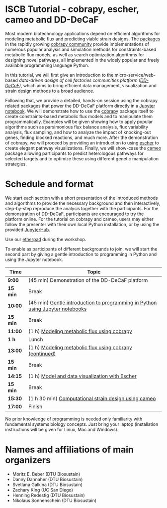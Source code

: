 # ISCB Tutorial - cobrapy, escher, cameo and DD-DeCaF

Most modern biotechnology applications depend on efficient algorithms for modeling metabolic flux and predicting viable strain designs. The [packages](http://opencobra.github.io/cobrapy/packages) in the rapidly growing [cobrapy community](http://opencobra.github.io/cobrapy/) provide implementations of numerous popular analysis and simulation methods for constraints-based metabolic flux models, as well as search  optimization algorithms for designing novel pathways, all implemented in the widely popular and freely available programming language Python.

In this tutorial, we will first give an introduction to the micro-service/web-based *data-driven design of cell factories  communities platform ([DD-DeCaF](http://app.dd-decaf.eu))*, which aims to bring efficient data management, visualization and strain design methods to a broad audience.

Following that, we provide a detailed, hands-on session using the cobrapy related packages that power the DD-DeCaF platform directly in a [Jupyter notebook](http://jupyter.org/). We will demonstrate how to use the [cobrapy](http://opencobra.github.io/cobrapy) package itself to create constraints-based metabolic flux models and to manipulate them programmatically. Examples will be given showing how to apply popular algorithms such as parsimonious flux balance analysis, flux variability analysis, flux sampling, and how to analyze the impact of knocking-out genes, finding blocked reactions, and much more. After the demonstration of cobrapy, we will proceed by providing an introduction to using [escher](https://escher.github.io/) to create elegant pathway visualizations. Finally, we will show-case the [cameo](http://cameo.bio) package allowing participants to predict heterologous pathways for selected targets and to optimize these using different genetic manipulation strategies.

# Schedule and format

We start each section with a short presentation of the introduced methods and algorithms to provide the necessary background and then interactively, step-by-step reproduce the analysis together with the participants. For the demonstration of DD-DeCaF, participants are encouraged to try the platform online. For the tutorial on cobrapy and cameo, users may either follow the presenter with their own local Python installation, or by using the provided [JupyterHub](https://workshop.dd-decaf.eu).

Use our [etherpad](https://etherpad.net/p/icsb-tutorial) during the workshop.

To enable as participants of different backgrounds to join, we will start the second part by giving a gentle introduction to programming in Python and using the Jupyter notebook.

| Time       | Topic                                                                                                         |
|------------|---------------------------------------------------------------------------------------------------------------|
| **9:00**   | (45 min) Demonstration of the DD-DeCaF platform                                                               |
| **15 min** | Break                                                                                                         |
| **10:00**  | (45 min) [Gentle introduction to programming in Python using Jupyter notebooks](python-01-crash-course.ipynb) |
| **15 min** | Break                                                                                                         |
| **11:00**  | (1 h) [Modeling metabolic flux using cobrapy](cobra-schedule.md)                                              |
| **1 h**    | Lunch                                                                                                         |
| **13:00**  | (1 h) [Modeling metabolic flux using cobrapy (continued)](cobra-schedule.md)                                  |
| **15 min** | Break                                                                                                         |
| **14:15**  | (1 h) [Model and data visualization with Escher](escher-01.ipynb)                                             |
| **15 min** | Break                                                                                                         |
| **15:30**  | (1 h 30 min) [Computational strain design using cameo](cameo-schedule.md)                                     |
| **17:00**  | Finish                                                                                                        |


No prior knowledge of programming is needed only familiarity with fundamental systems biology concepts. Just bring your laptop (installation instructions will be given for Linux, Mac and Windows).

# Names and affiliations of main organizers

-   Moritz E. Beber (DTU Biosustain)
-   Danny Dannaher (DTU Biosustain)
-   Svetlana Galkina (DTU Biosustain)
-   Zachary King (UC San Diego)
-   Henning Redestig (DTU Biosustain)
-   Nikolaus Sonnenschein (DTU Biosustain)
